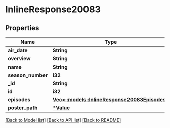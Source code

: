 # InlineResponse20083

## Properties

Name | Type | Description | Notes
------------ | ------------- | ------------- | -------------
**air_date** | **String** |  | [optional] 
**overview** | **String** |  | [optional] 
**name** | **String** |  | [optional] 
**season_number** | **i32** |  | [optional] 
**_id** | **String** |  | [optional] 
**id** | **i32** |  | [optional] 
**episodes** | [**Vec<::models::InlineResponse20083Episodes>**](inline_response_200_83_episodes.md) |  | [optional] 
**poster_path** | [***Value**](.md) |  | [optional] 

[[Back to Model list]](../README.md#documentation-for-models) [[Back to API list]](../README.md#documentation-for-api-endpoints) [[Back to README]](../README.md)


